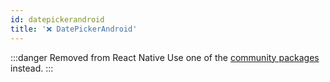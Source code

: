 ```yaml
---
id: datepickerandroid
title: '❌ DatePickerAndroid'
---
```


:::danger Removed from React Native
Use one of the [community packages](https://reactnative.directory/?search=datepicker) instead.
:::
